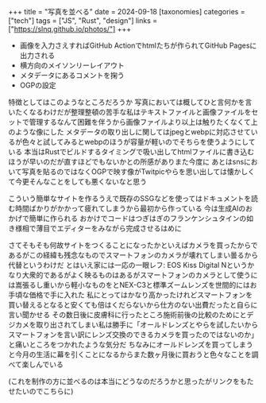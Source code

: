 +++
title = "写真を並べる"
date = 2024-09-18
[taxonomies]
categories = ["tech"]
tags = ["JS", "Rust", "design"]
links = ["https://slnq.github.io/photos/"]
+++

- 画像を入力さえすればGitHub Actionでhtmlたちが作られてGitHub Pagesに出力される
- 横方向のメイソンリーレイアウト
- メタデータにあるコメントを掬う
- OGPの設定

特徴としてはこのようなところだろうか
写真においては概してひと言何かを言いたくなるわけだが整理整頓の苦手な私はテキストファイルと画像ファイルをセットで管理するなんて困難を伴うから画像ファイルより以上は触りたくなくて上のような像にした
メタデータの取り出しに関してはjpegとwebpに対応させているが色々と試してみるとwebpのほうが容量が軽いのでそちらを使うようにしている
本当はRustでビルドするタイミングで吸い出してhtmlファイルに書き込むほうが早いのだが直すほどでもないかとの所感がありまた今度に
あとはsnsにおいて写真を貼るのではなくOGPで映す像がTwitpicやらを思い出しては懐かしくて今更そんなことをしても悪くないなと思う

こういう簡単なサイトを作るうえで既存のSSGなどを使ってはドキュメントを読む時間ばかりがかかって疲れてしまうから最初から作っている
今は生成AIのおかげで簡単に作られる
おかけでコードはつぎはぎのフランケンシュタインの如き様相で薄目でエディターをみながら完成させるはめに

さてそもそも何故サイトをつくることになったかといえばカメラを買ったからであるがこの経緯も残念なものでスマートフォンのカメラが壊れてしまい曇るから代替というわけだ
とはいえ家には一応の一眼レフ: EOS Kiss Digital Nというかなり大衆的であるがよく映るものはあるがスマートフォンのカメラとして使うには嵩張るし重いから軽小なものをとNEX-C3と標準ズームレンズを世間的にはお手頃な価格で手に入れた
私にとってはかなり高かったけれどスマートフォンを買い替えるとなると安くても倍はくだらないから仕方のない出費だったと自らに言い聞かせる
その数日後に皮膚科に行ったところ施術前後の比較のためにとデジカメを取り出されてしまい私は勝手に「オールドレンズとやらを試したいからスマートフォンを言い訳にレンズ交換のできるカメラを買ったのではないのか」と痛いところをつかれたような気分だ
ちなみにオールドレンズを買ってしまうと今月の生活に幕を引くことになるからまた数ヶ月後に買おうと色々なことを調べて楽しんでいる

(これを制作の方に並べるのは本当にどうなのだろうかと思ったがリンクをもたせたいのでこちらに)